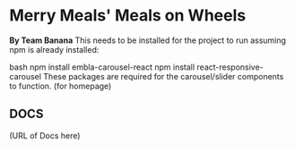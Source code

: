 # Merry Meals' Meals on Wheels
**By Team Banana**
This needs to be installed for the project to run assuming npm is already installed:

bash
npm install embla-carousel-react
npm install react-responsive-carousel
These packages are required for the carousel/slider components to function. (for homepage)

## DOCS
(URL of Docs here)
